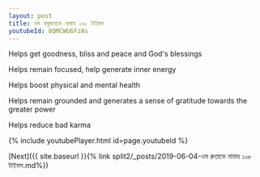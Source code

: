 ```yaml
---
layout: post
title: ওম বসুমানাসে নামায ১০৮ টাইমস
youtubeId: 8QMCWU6FzAs
---
```

 
 
Helps get goodness, bliss and peace and God's blessings
 
Helps remain focused, help generate inner energy 
 
Helps boost physical and mental health 
 
Helps remain grounded and generates a sense of gratitude towards the greater power 
 
Helps reduce bad karma
 
 
 
 


{% include youtubePlayer.html id=page.youtubeId %}
 
[Next]({{ site.baseurl }}{% link  split2/_posts/2019-06-04-ওম রুতাভে নামায ১০৮ টাইমস.md%})
 
